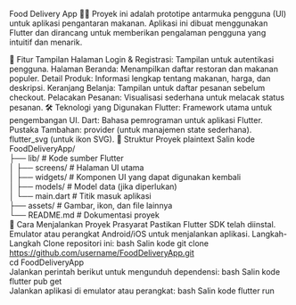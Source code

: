 Food Delivery App 🍔🚚
Proyek ini adalah prototipe antarmuka pengguna (UI) untuk aplikasi pengantaran makanan. Aplikasi ini dibuat menggunakan Flutter dan dirancang untuk memberikan pengalaman pengguna yang intuitif dan menarik.

📱 Fitur Tampilan
Halaman Login & Registrasi: Tampilan untuk autentikasi pengguna.
Halaman Beranda: Menampilkan daftar restoran dan makanan populer.
Detail Produk: Informasi lengkap tentang makanan, harga, dan deskripsi.
Keranjang Belanja: Tampilan untuk daftar pesanan sebelum checkout.
Pelacakan Pesanan: Visualisasi sederhana untuk melacak status pesanan.
🛠️ Teknologi yang Digunakan
Flutter: Framework utama untuk pengembangan UI.
Dart: Bahasa pemrograman untuk aplikasi Flutter.
Pustaka Tambahan:
provider (untuk manajemen state sederhana).
flutter_svg (untuk ikon SVG).
📂 Struktur Proyek
plaintext
Salin kode
FoodDeliveryApp/  
├── lib/               # Kode sumber Flutter  
│   ├── screens/       # Halaman UI utama  
│   ├── widgets/       # Komponen UI yang dapat digunakan kembali  
│   ├── models/        # Model data (jika diperlukan)  
│   └── main.dart      # Titik masuk aplikasi  
├── assets/            # Gambar, ikon, dan file lainnya  
└── README.md          # Dokumentasi proyek  
🚀 Cara Menjalankan Proyek
Prasyarat
Pastikan Flutter SDK telah diinstal.
Emulator atau perangkat Android/iOS untuk menjalankan aplikasi.
Langkah-Langkah
Clone repositori ini:
bash
Salin kode
git clone https://github.com/username/FoodDeliveryApp.git  
cd FoodDeliveryApp  
Jalankan perintah berikut untuk mengunduh dependensi:
bash
Salin kode
flutter pub get  
Jalankan aplikasi di emulator atau perangkat:
bash
Salin kode
flutter run  
